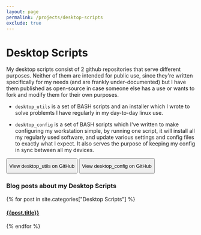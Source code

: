 ```yaml
---
layout: page
permalink: /projects/desktop-scripts
exclude: true
---
```

<style>
    button{
        height: 40px;
    }
</style>

# Desktop Scripts
My desktop scripts consist of 2 github repositories that serve different purposes. Neither of them are intended for public use, since they're written specifically for my needs (and are frankly under-documented) but I have them published as open-source in case someone else has a use or wants to fork and modify them for their own purposes.
- `desktop_utils` is a set of BASH scripts and an installer which I wrote to solve problemts I have regularly in my day-to-day linux use. 

- `desktop_config` is a set of BASH scripts which I've written to make configuring my workstation simple, by running one script, it will install all my regularly used software, and update various settings and config files to exactly what I expect. It also serves the purpose of keeping my config in sync between all my devices.

<button onclick="location.href='https://github.com/morpheus636/desktop_utils'" type="button">View desktop_utils on GitHub</button>
<button onclick="location.href='https://github.com/morpheus636/desktop_config'" type="button">View desktop_config on GitHub</button>

### Blog posts about my Desktop Scripts
  <div class="archive-group">
    {% for post in site.categories["Desktop Scripts"] %}
    <article class="archive-item">
      <h4><a href="{{ site.baseurl }}{{ post.url }}">{{post.title}}</a></h4>
    </article>
    {% endfor %}
  </div>
